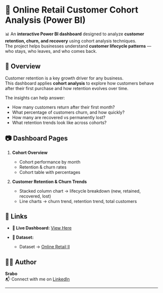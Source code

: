 # 🛒 Online Retail Customer Cohort Analysis (Power BI)

📊 An **interactive Power BI dashboard** designed to analyze **customer retention, churn, and recovery** using cohort analysis techniques.  
The project helps businesses understand **customer lifecycle patterns** — who stays, who leaves, and who comes back.

## 🚀 Overview
Customer retention is a key growth driver for any business.  
This dashboard applies **cohort analysis** to explore how customers behave after their first purchase and how retention evolves over time.

The insights can help answer:
- How many customers return after their first month?
- What percentage of customers churn, and how quickly?
- How many are recovered vs permanently lost?
- What retention trends look like across cohorts?

## 📷 Dashboard Pages
1. **Cohort Overview**  
   - Cohort performance by month  
   - Retention & churn rates  
   - Cohort table with percentages  

2. **Customer Retention & Churn Trends**  
   - Stacked column chart → lifecycle breakdown (new, retained, recovered, lost)  
   - Line charts → churn trend, retention trend, total customers  

## 🔗 Links
- **🔴 Live Dashboard:** [View Here](https://app.powerbi.com/view?r=eyJrIjoiMjUxYWZiYzItOWMwMC00NzdiLTkyYWMtMDYxNzlmMDI3OWQ0IiwidCI6IjA5MzEzOTE3LTRiODctNDBhOC04NjM3LWU3NDMyZDc1NDY4NiIsImMiOjEwfQ%3D%3D)

- **📂 Dataset:**  
  - Dataset → [Online Retail II]([./data/raw_dataset_sample.xlsx](https://archive.ics.uci.edu/dataset/502/online+retail+ii))  




## 🧑‍💻 Author
**Srabo**  
📬 Connect with me on [LinkedIn](YourLinkedInLink)  

---
